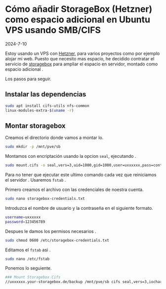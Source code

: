 # Cómo añadir StorageBox (Hetzner) como espacio adicional en Ubuntu VPS usando SMB/CIFS

2024-7-10

Estoy usando un VPS con [Hetzner](https://www.hetzner.com/), para varios proyectos como por ejemplo alojar mi web.
Puesto que necesito mas espacio, he decidido contratar el servicio de [storagebox](https://www.hetzner.com/storage/storage-box/) para ampliar el espacio en servidor, montado como espacio adicional .

Los pasos para seguir.

## Instalar las dependencias

~~~sh
sudo apt install cifs-utils nfs-common 
linux-modules-extra-$(uname -r)
~~~

## Montar storagebox

Creamos el directorio donde vamos a montar lo.

~~~sh
sudo mkdir -p /mnt/pve/sb
~~~

Montamos con encriptación usando la opcion `seal`, ejecutando .

~~~sh
sudo mount.cifs -o seal,vers=3,uid=1000,gid=1000,user=uxxxxxx,pass=contraseña //uxxxxxx.your-storagebox.de/backup /mnt/pve/sb
~~~

Para no tener que ejecutar este ultimo comando cada vez que reiniciamos el servidor .
Usaremos `fstab` .

Primero creamos el archivo con las credenciales de noestra cuenta.

~~~sh
sudo nano storagebox-credentials.txt
~~~

Introduzca el nombre de usuario y la contraseña en el siguiente formato.

~~~sh
username=uxxxxxx
password=123456789
~~~

Despues le damos los permisos necesarios .

~~~sh
sudo chmod 0600 /etc/storagebox-credentials.txt
~~~

Editamos el `fstab` asi .

~~~sh
sudo nano /etc/fstab
~~~

Ponemos lo seguiente.

~~~sh
### Mount Storagebox Cifs
//uxxxxxx.your-storagebox.de/backup /mnt/pve/sb cifs seal,vers=3,iocharset=utf8,rw,credentials=/etc/storagebox-credentials.txt,uid=1000,gid=1000,file_mode=0660,dir_mode=0770 0 0
~~~

